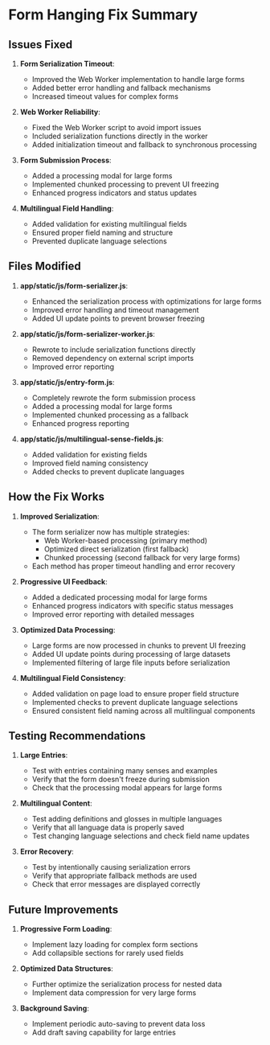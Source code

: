 # Form Hanging Fix Summary

## Issues Fixed

1. **Form Serialization Timeout**:
   - Improved the Web Worker implementation to handle large forms
   - Added better error handling and fallback mechanisms
   - Increased timeout values for complex forms

2. **Web Worker Reliability**:
   - Fixed the Web Worker script to avoid import issues
   - Included serialization functions directly in the worker
   - Added initialization timeout and fallback to synchronous processing

3. **Form Submission Process**:
   - Added a processing modal for large forms
   - Implemented chunked processing to prevent UI freezing
   - Enhanced progress indicators and status updates

4. **Multilingual Field Handling**:
   - Added validation for existing multilingual fields
   - Ensured proper field naming and structure
   - Prevented duplicate language selections

## Files Modified

1. **app/static/js/form-serializer.js**:
   - Enhanced the serialization process with optimizations for large forms
   - Improved error handling and timeout management
   - Added UI update points to prevent browser freezing

2. **app/static/js/form-serializer-worker.js**:
   - Rewrote to include serialization functions directly
   - Removed dependency on external script imports
   - Improved error reporting

3. **app/static/js/entry-form.js**:
   - Completely rewrote the form submission process
   - Added a processing modal for large forms
   - Implemented chunked processing as a fallback
   - Enhanced progress reporting

4. **app/static/js/multilingual-sense-fields.js**:
   - Added validation for existing fields
   - Improved field naming consistency
   - Added checks to prevent duplicate languages

## How the Fix Works

1. **Improved Serialization**:
   - The form serializer now has multiple strategies:
     - Web Worker-based processing (primary method)
     - Optimized direct serialization (first fallback)
     - Chunked processing (second fallback for very large forms)
   - Each method has proper timeout handling and error recovery

2. **Progressive UI Feedback**:
   - Added a dedicated processing modal for large forms
   - Enhanced progress indicators with specific status messages
   - Improved error reporting with detailed messages

3. **Optimized Data Processing**:
   - Large forms are now processed in chunks to prevent UI freezing
   - Added UI update points during processing of large datasets
   - Implemented filtering of large file inputs before serialization

4. **Multilingual Field Consistency**:
   - Added validation on page load to ensure proper field structure
   - Implemented checks to prevent duplicate language selections
   - Ensured consistent field naming across all multilingual components

## Testing Recommendations

1. **Large Entries**:
   - Test with entries containing many senses and examples
   - Verify that the form doesn't freeze during submission
   - Check that the processing modal appears for large forms

2. **Multilingual Content**:
   - Test adding definitions and glosses in multiple languages
   - Verify that all language data is properly saved
   - Test changing language selections and check field name updates

3. **Error Recovery**:
   - Test by intentionally causing serialization errors
   - Verify that appropriate fallback methods are used
   - Check that error messages are displayed correctly

## Future Improvements

1. **Progressive Form Loading**:
   - Implement lazy loading for complex form sections
   - Add collapsible sections for rarely used fields

2. **Optimized Data Structures**:
   - Further optimize the serialization process for nested data
   - Implement data compression for very large forms

3. **Background Saving**:
   - Implement periodic auto-saving to prevent data loss
   - Add draft saving capability for large entries